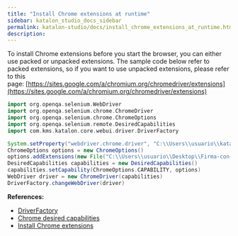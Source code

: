 ```yaml
---
title: "Install Chrome extensions at runtime" 
sidebar: katalon_studio_docs_sidebar
permalink: katalon-studio/docs/install_chrome_extensions_at_runtime.html 
description: 
---
```

To install Chrome extensions before you start the browser, you can either use packed or unpacked extensions. The sample code below refer to packed extensions, so if you want to use unpacked extensions, please refer to this page: [https://sites.google.com/a/chromium.org/chromedriver/extensions](https://sites.google.com/a/chromium.org/chromedriver/extensions)

```groovy
import org.openqa.selenium.WebDriver
import org.openqa.selenium.chrome.ChromeDriver
import org.openqa.selenium.chrome.ChromeOptions
import org.openqa.selenium.remote.DesiredCapabilities
import com.kms.katalon.core.webui.driver.DriverFactory

System.setProperty("webdriver.chrome.driver", "C:\\Users\\usuario\\katalon\\Test\\Driver\\chromedriver.exe");
ChromeOptions options = new ChromeOptions()
options.addExtensions(new File("C:\\Users\\usuario\\Desktop\\Firma-con-token.crx"))
DesiredCapabilities capabilities = new DesiredCapabilities()
capabilities.setCapability(ChromeOptions.CAPABILITY, options)
WebDriver driver = new ChromeDriver(capabilities)
DriverFactory.changeWebDriver(driver)
```

**References:**

*   [DriverFactory](https://api-docs.katalon.com/com/kms/katalon/core/webui/driver/DriverFactory.html)
*   [Chrome desired capabilities](http://chromedriver.chromium.org/capabilities)
*   [Install Chrome extensions](https://sites.google.com/a/chromium.org/chromedriver/extensions)